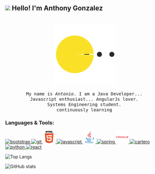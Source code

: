 ## <img src="https://raw.githubusercontent.com/alexnaiman/alexnaiman/master/resources/welcomeglitch.gif" width="50px" /> Hello! I'm Anthony Gonzalez
<div align="center">
	<br>
	<img src="https://raw.githubusercontent.com/Aniket965/Aniket965/master/pacman.svg?sanitize=true" width="200" height="200">
	<br>
	
<p align="center" >
  <samp>
    My name is <em>Antonio</em>. I am a Java Developer... 
  <br/> Javascript enthusiast... AngularJs lover. 
    <br/> Systems Engineering student.
      <br/>
continuously learning
	  
  </samp>
</p>
<!--     	<img src="https://bingimages.herokuapp.com/unsplash1" width="800" height="400"> -->
</div>




<!--START_SECTION:waka-->
<!-- ```text -->
<!-- Week: 07 August, 2020 - 14 August, 2020 -->
<!-- JavaScript   9 hrs 53 mins   ██████████████████░░░░░░░   74.31 %     -->
<!--   Angular      59 mins         █░░░░░░░░░░░░░░░░░░░░░░░░   07.45 %   -->
<!--  NodeJS       58 mins         █░░░░░░░░░░░░░░░░░░░░░░░░   07.32 %    -->
<!-- Prolog      200 mins         █░░░░░░░░░░░░░░░░░░░░░░░░   04.20 %     -->
<!--  ```   -->
<!--END_SECTION:waka-->




<h3 align="left">Languages & Tools:</h3>

<p align="left"> 
<a href="https://getbootstrap.com" target="_blank" rel="noreferrer"> <img src="https://raw.githubusercontent.com/devicons/devicon /master/icons/bootstrap/bootstrap-plain-wordmark.svg" alt="bootstrap" width="40" height="40"/> </a> <a href="https://www.w3schools.com /css/" target="_blank" rel="noreferrer"> 
 <img src="https://media.vlpt.us/images/hdy20201004/post/a4971fcf-9f20-40ce-b307-92c14701ea78/git_logo.png" alt="git" width="40" height="40"/> </a> <a href="https://www.w3.org/html/" target="_blank" rel="noreferrer "> <img src="https://raw.githubusercontent.com/devicons/devicon/master/icons/html5/html5-original-wordmark.svg" alt="html5" width="40" height="40" /> </a> <a href="https://developer.mozilla.org/en-US/docs/Web/JavaScript" target="_blank" rel="noreferrer"> <img src="https://symbols.getvecta.com/stencil_25/39_javascript.0ca26ec4ab.png" alt="javascript" width="40" height="40"/> </a> <a href="https://www.java.com" target="_blank" rel="noreferrer"> <img src="https://raw.githubusercontent.com/devicons/devicon/master/icons/java/java-original.svg" alt="java" width="40" height="40"/> </a> <a href="https://spring.io/" target="_blank" rel="noreferrer"> <img src="https://www.vectorlogo.zone/logos/springio/springio-icon.svg" alt="spring" width="40" height="40"/> </a> <a href="https://www.oracle. com/" target="_blank" rel="noreferrer"> <img src="https://raw.githubusercontent.com/devicons/devicon/master/icons/oracle/oracle-original.svg" alt="oracle" width="40" height="40"/> </a> <a href=" https://postman.com" target="_blank" rel="noreferrer"> <img src="https://www.vectorlogo.zone/logos/getpostman/getpostman-icon.svg" alt="cartero" ancho ="40" height="40"/> </a> <a href="https://www.python.org" target="_blank" rel="noreferrer"> <img src="https://cdn3.iconfinder.com/data/icons/logos-and-brands-adobe/512/267_Python-512.png" alt="python" width="40" height="40"/> </a> <a href="https://reactjs.org/" target="_blank" rel="noreferrer"> <img src="https://icons-for-free.com/iconfiles/png/512/design+development+facebook+framework+mobile+react+icon-1320165723839064798.png" alt="react" width="40" height="40"/> </a> </p>

![Top Langs](https://github-readme-stats.vercel.app/api/top-langs/?username=Antwaniel&layout=compact)

![GitHub stats](https://github-readme-stats.vercel.app/api?username=Antwaniel&show_icons=true&theme=synthwave)


<!-- 
<h2>💻 Some stats 💻</h2>

![Antwaniel's github stats](https://github-readme-stats.vercel.app/api?username=Antwaniel&show_icons=true&title_color=fff&icon_color=79ff97&text_color=9f9f9f&bg_color=151515)
<img src="https://media.tenor.com/images/df8c44a1d20ab367fdcb21880985fd33/tenor.gif" align="right"  width="20%"/>
 -->
